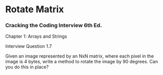 # Rotate Matrix
### Cracking the Coding Interview 6th Ed.

Chapter 1: Arrays and Strings

Interview Question 1.7

Given an image represented by an NxN matrix, where each pixel in the image is 4 bytes, write a method to rotate the image by 90 degrees. Can you do this in place?
